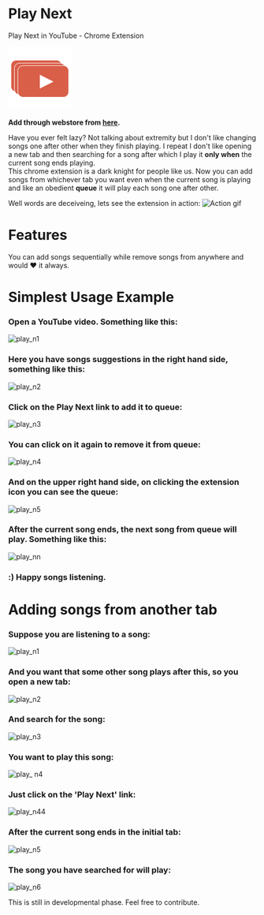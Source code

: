 # Play Next
Play Next in YouTube - Chrome Extension

![Play Next](icons/icon128.png)

**Add through webstore from [here](https://chrome.google.com/webstore/detail/play-next-youtube/dkpipmegginoiakfkplkcibdafkfjjae).**

Have you ever felt lazy? Not talking about extremity but I don't like changing songs one after other when they finish playing. I repeat I don't like opening a new tab and then searching for a song after which I play it **only when** the current song ends playing.
<br/>This chrome extension is a dark knight for people like us. Now you can add songs from whichever tab you want even when the current song is playing and like an obedient **queue** it will play each song one after other.

Well words are deceiveing, lets see the extension in action:
![Action gif](https://cloud.githubusercontent.com/assets/9252491/23092116/e41edff0-f5e9-11e6-9dbc-32deaeaa555d.gif)

# Features

You can add songs sequentially while remove songs from anywhere and would :heart: it always.

# Simplest Usage Example

### Open a YouTube video. Something like this:<br/>
![play_n1](https://cloud.githubusercontent.com/assets/9252491/23092763/fdf78aae-f5f7-11e6-8592-c7a24f5b5697.png)<br/>
### Here you have songs suggestions in the right hand side, something like this:<br/>
![play_n2](https://cloud.githubusercontent.com/assets/9252491/23092764/0427fb98-f5f8-11e6-8b21-d46ddc7cdd76.png)<br/>
### Click on the Play Next link to add it to queue:<br/>
![play_n3](https://cloud.githubusercontent.com/assets/9252491/23092771/2084d8ce-f5f8-11e6-8dc4-b15f4ada43cf.png)<br/>
### You can click on it again to remove it from queue:<br/>
![play_n4](https://cloud.githubusercontent.com/assets/9252491/23092773/20894094-f5f8-11e6-962d-1e05158c324c.png)<br/>
### And on the upper right hand side, on clicking the extension icon you can see the queue:<br/>
![play_n5](https://cloud.githubusercontent.com/assets/9252491/23092772/20851ce4-f5f8-11e6-898c-b25505bb3061.png)<br/>
### After the current song ends, the next song from queue will play. Something like this:<br/>
![play_nn](https://cloud.githubusercontent.com/assets/9252491/23092792/937fb812-f5f8-11e6-950e-9e8379917ea5.png)<br/>
### :) Happy songs listening.<br/>

# Adding songs from another tab

### Suppose you are listening to a song:<br/>
![play_n1](https://cloud.githubusercontent.com/assets/9252491/23100825/d0e89c5c-f6af-11e6-941e-d8e635596b2a.png)<br/>
### And you want that some other song plays after this, so you open a new tab:<br/>
![play_n2](https://cloud.githubusercontent.com/assets/9252491/23100826/d11a4824-f6af-11e6-9933-c1a3d056ddbb.png)<br/>
### And search for the song:<br/>
![play_n3](https://cloud.githubusercontent.com/assets/9252491/23100827/d11ae568-f6af-11e6-8652-5442134759f7.png)<br/>
### You want to play this song:<br/>
![play_ n4](https://cloud.githubusercontent.com/assets/9252491/23100832/d2628890-f6af-11e6-9f36-89a6acae5750.png)<br/>
### Just click on the 'Play Next' link:<br/>
![play_n44](https://cloud.githubusercontent.com/assets/9252491/23100831/d184a520-f6af-11e6-9b4a-003407f44bbe.png)<br/>
### After the current song ends in the initial tab:<br>
![play_n5](https://cloud.githubusercontent.com/assets/9252491/23100830/d173e55a-f6af-11e6-935c-1acf9546cafa.png)<br/>
### The song you have searched for will play:<br/>
![play_n6](https://cloud.githubusercontent.com/assets/9252491/23100829/d17166e0-f6af-11e6-9529-d84881c66b91.png)<br/>



This is still in developmental phase. Feel free to contribute.
